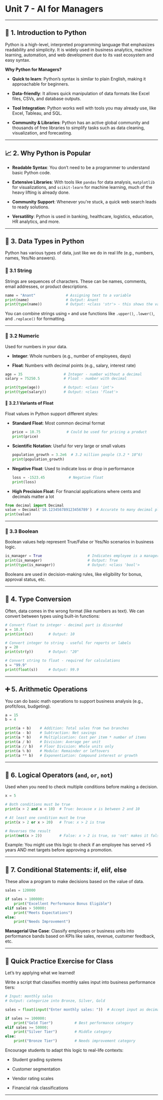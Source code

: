 # Unit 7 - AI for Managers

---

## 🐍 1. Introduction to Python

Python is a high-level, interpreted programming language that emphasizes readability and simplicity. It is widely used in business analytics, machine learning, automation, and web development due to its vast ecosystem and easy syntax.

**Why Python for Managers?**

- **Quick to learn**: Python’s syntax is similar to plain English, making it approachable for beginners.

- **Data-friendly**: It allows quick manipulation of data formats like Excel files, CSVs, and database outputs.

- **Tool Integration**: Python works well with tools you may already use, like Excel, Tableau, and SQL.

- **Community & Libraries**: Python has an active global community and thousands of free libraries to simplify tasks such as data cleaning, visualization, and forecasting.

---

## 📈 2. Why Python is Popular

- **Readable Syntax**: You don’t need to be a programmer to understand basic Python code.

- **Extensive Libraries**: With tools like `pandas` for data analysis, `matplotlib` for visualizations, and `scikit-learn` for machine learning, much of the heavy lifting is already done.

- **Community Support**: Whenever you're stuck, a quick web search leads to ready solutions.

- **Versatility**: Python is used in banking, healthcare, logistics, education, HR analytics, and more.

---

## 🧱 3. Data Types in Python

Python has various types of data, just like we do in real life (e.g., numbers, names, Yes/No answers).

### 📌 3.1 String

Strings are sequences of characters. These can be names, comments, email addresses, or product descriptions.

```python
name = "Anant"              # Assigning text to a variable
print(name)                 # Output: Anant
print(type(name))           # Output: <class 'str'> - this shows the variable is a string
```

You can combine strings using `+` and use functions like `.upper()`, `.lower()`, and `.replace()` for formatting.

---

### 🔢 3.2 Numeric

Used for numbers in your data.

- **Integer**: Whole numbers (e.g., number of employees, days)

- **Float**: Numbers with decimal points (e.g., salary, interest rate)

```python
age = 35                   # Integer - number without a decimal
salary = 75250.5           # Float - number with decimal

print(type(age))           # Output: <class 'int'>
print(type(salary))        # Output: <class 'float'>
```

#### 🔢 3.2.1 Variants of Float

Float values in Python support different styles:

- **Standard Float**: Most common decimal format
  
  ```python
  price = 10.75            # Could be used for pricing a product
  print(price)
  ```

- **Scientific Notation**: Useful for very large or small values
  
  ```python
  population_growth = 3.2e6  # 3.2 million people (3.2 * 10^6)
  print(population_growth)
  ```

- **Negative Float**: Used to indicate loss or drop in performance
  
  ```python
  loss = -1523.45           # Negative float
  print(loss)
  ```

- **High Precision Float**: For financial applications where cents and decimals matter a lot

```python
from decimal import Decimal
value = Decimal('10.123456789123456789')  # Accurate to many decimal places
print(value)
```

---

### 🔘 3.3 Boolean

Boolean values help represent True/False or Yes/No scenarios in business logic.

```python
is_manager = True                     # Indicates employee is a manager
print(is_manager)                     # Output: True
print(type(is_manager))               # Output: <class 'bool'>
```

Booleans are used in decision-making rules, like eligibility for bonus, approval status, etc.

---

## 🔄 4. Type Conversion

Often, data comes in the wrong format (like numbers as text). We can convert between types using built-in functions:

```python
# Convert float to integer - decimal part is discarded
x = 10.5
print(int(x))       # Output: 10

# Convert integer to string - useful for reports or labels
y = 20
print(str(y))       # Output: "20"

# Convert string to float - required for calculations
s = "99.9"
print(float(s))     # Output: 99.9
```

---

## ➕ 5. Arithmetic Operations

You can do basic math operations to support business analysis (e.g., profit/loss, budgeting).

```python
a = 15
b = 4

print(a + b)    # Addition: Total sales from two branches
print(a - b)    # Subtraction: Net savings
print(a * b)    # Multiplication: Cost per item * number of items
print(a / b)    # Division: Average per unit
print(a // b)   # Floor Division: Whole units only
print(a % b)    # Modulo: Remainder or leftovers
print(a ** b)   # Exponentiation: Compound interest or growth
```

---

## 🧠 6. Logical Operators (`and`, `or`, `not`)

Used when you need to check multiple conditions before making a decision.

```python
x = 5

# Both conditions must be true
print(x > 2 and x < 10)  # True: because x is between 2 and 10

# At least one condition must be true
print(x > 2 or x > 20)   # True: x > 2 is true

# Reverses the result
print(not(x > 2))        # False: x > 2 is true, so 'not' makes it false
```

Example: You might use this logic to check if an employee has served >5 years AND met targets before approving a promotion.

---

## 🔀 7. Conditional Statements: if, elif, else

These allow a program to make decisions based on the value of data.

```python
sales = 120000

if sales > 100000:
    print("Excellent Performance Bonus Eligible")
elif sales > 50000:
    print("Meets Expectations")
else:
    print("Needs Improvement")
```

**Managerial Use Case**: Classify employees or business units into performance bands based on KPIs like sales, revenue, customer feedback, etc.

---

## 📝 Quick Practice Exercise for Class

Let’s try applying what we learned!

Write a script that classifies monthly sales input into business performance tiers:

```python
# Input: monthly sales
# Output: categorize into Bronze, Silver, Gold

sales = float(input("Enter monthly sales: "))  # Accept input as decimal

if sales >= 100000:
    print("Gold Tier")          # Best performance category
elif sales >= 50000:
    print("Silver Tier")        # Middle category
else:
    print("Bronze Tier")        # Needs improvement category
```

Encourage students to adapt this logic to real-life contexts:

- Student grading systems

- Customer segmentation

- Vendor rating scales

- Financial risk classifications

---


